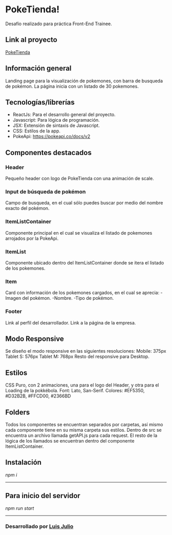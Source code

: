 # PokeTienda!

Desafío realizado para práctica Front-End Trainee.


## Link al proyecto

[PokeTienda](https://inspiring-cray-809417.netlify.app/)

## Información general
Landing page para la visualización de pokemones, con barra de busqueda de pokémon.
La página inicia con un listado de 30 pokemones.

## Tecnologías/librerías

 - ReactJs: Para el desarrollo general del proyecto.
 - Javascript: Para lógica de programación.
 - JSX: Extensión de sintaxis de Javascript.
 - CSS: Estilos de la app.
 - PokeApi: https://pokeapi.co/docs/v2

## Componentes destacados

### Header
Pequeño header con logo de PokeTienda con una animación de scale.
### Input de búsqueda de pokémon
Campo de busqueda, en el cual sólo puedes buscar por medio del nombre exacto del pokémon.
### ItemListContainer
Componente principal en el cual se visualiza el listado de pokemones arrojados por la PokeApi.
### ItemList
Componente ubicado dentro del ItemListContainer donde se itera el listado de los pokemones.
### Item
Card con información de los pokemones cargados, en el cual se aprecia:
-Imagen del pokémon.
-Nombre.
-Tipo de pokémon.
### Footer
Link al perfil del desarrollador.
Link a la página de la empresa.
###
## Modo Responsive
Se diseño el modo responsive en las siguientes resoluciones:
Mobile: 375px
Tablet S: 576px
Tablet M: 768px
Resto del responsive para Desktop.
## Estilos
CSS Puro, con 2 animaciones, una para el logo del Header, y otra para el Loading de la pokkébola.
Font: Lato, San-Serif.
Colores: #EF5350, #D32B2B, #FFCD00, #2366BD

## Folders
Todos los componentes se encuentran separados por carpetas, así mismo cada componente tiene en su misma carpeta sus estilos.
Dentro de src se encuentra un archivo llamada getAPI.js para cada request.
El resto de la lógica de los llamados se encuentran dentro del componente ItemListContainer.

## Instalación 
*npm i*
___
## Para inicio del servidor
*npm run start*

___
### Desarrollado por [Luis Julio](https://www.linkedin.com/in/antsth/)

